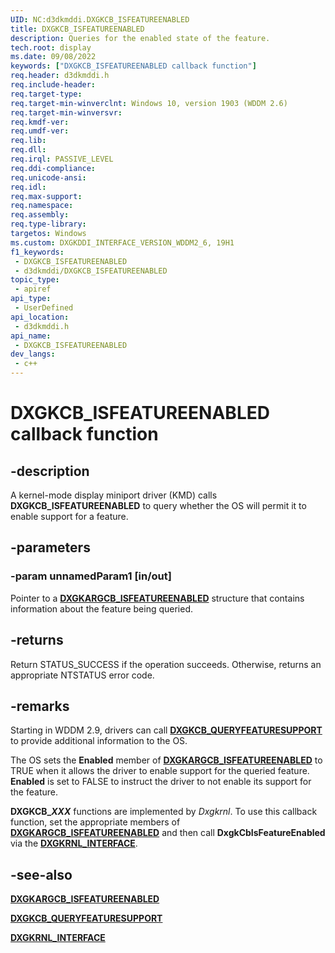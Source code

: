 ```yaml
---
UID: NC:d3dkmddi.DXGKCB_ISFEATUREENABLED
title: DXGKCB_ISFEATUREENABLED
description: Queries for the enabled state of the feature.
tech.root: display
ms.date: 09/08/2022
keywords: ["DXGKCB_ISFEATUREENABLED callback function"]
req.header: d3dkmddi.h
req.include-header: 
req.target-type: 
req.target-min-winverclnt: Windows 10, version 1903 (WDDM 2.6)
req.target-min-winversvr: 
req.kmdf-ver: 
req.umdf-ver: 
req.lib: 
req.dll: 
req.irql: PASSIVE_LEVEL
req.ddi-compliance: 
req.unicode-ansi: 
req.idl: 
req.max-support: 
req.namespace: 
req.assembly: 
req.type-library: 
targetos: Windows
ms.custom: DXGKDDI_INTERFACE_VERSION_WDDM2_6, 19H1
f1_keywords:
 - DXGKCB_ISFEATUREENABLED
 - d3dkmddi/DXGKCB_ISFEATUREENABLED
topic_type:
 - apiref
api_type:
 - UserDefined
api_location:
 - d3dkmddi.h
api_name:
 - DXGKCB_ISFEATUREENABLED
dev_langs:
 - c++
---
```


# DXGKCB_ISFEATUREENABLED callback function

## -description

A kernel-mode display miniport driver (KMD) calls **DXGKCB_ISFEATUREENABLED** to query whether the OS will permit it to enable support for a feature.

## -parameters

### -param unnamedParam1 [in/out]

Pointer to a [**DXGKARGCB_ISFEATUREENABLED**](ns-d3dkmddi-_dxgkargcb_isfeatureenabled.md) structure that contains information about the feature being queried.

## -returns

Return STATUS_SUCCESS if the operation succeeds. Otherwise, returns an appropriate NTSTATUS error code.

## -remarks

Starting in WDDM 2.9, drivers can call [**DXGKCB_QUERYFEATURESUPPORT**](nc-d3dkmddi-dxgkcb_queryfeaturesupport.md) to provide additional information to the OS.

The OS sets the **Enabled** member of [**DXGKARGCB_ISFEATUREENABLED**](ns-d3dkmddi-_dxgkargcb_isfeatureenabled.md) to TRUE when it allows the driver to enable support for the queried feature. **Enabled** is set to FALSE to instruct the driver to not enable its support for the feature.

**DXGKCB_*XXX*** functions are implemented by *Dxgkrnl*. To use this callback function, set the appropriate members of [**DXGKARGCB_ISFEATUREENABLED**](ns-d3dkmddi-_dxgkargcb_isfeatureenabled.md) and then call **DxgkCbIsFeatureEnabled** via the [**DXGKRNL_INTERFACE**](../dispmprt/ns-dispmprt-_dxgkrnl_interface.md).

## -see-also

[**DXGKARGCB_ISFEATUREENABLED**](ns-d3dkmddi-_dxgkargcb_isfeatureenabled.md)

[**DXGKCB_QUERYFEATURESUPPORT**](nc-d3dkmddi-dxgkcb_queryfeaturesupport.md)

[**DXGKRNL_INTERFACE**](../dispmprt/ns-dispmprt-_dxgkrnl_interface.md)
